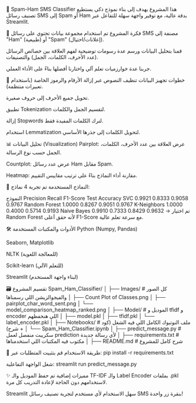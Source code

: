 📩 Spam-Ham SMS Classifier
هذا المشروع يهدف إلى بناء نموذج ذكي يستطيع تصنيف رسائل SMS إلى Spam أو Ham بدقة عالية، مع توفير واجهة سهلة للتفاعل عبر Streamlit.

📝 فكرة المشروع
تم استخدام مجموعة بيانات تحتوي على رسائل SMS مصنفة إلى "Ham" (طبيعية) أو "Spam" (إعلانات/احتيال).

قمنا بتحليل البيانات ورسم عدة رسومات توضيحية لفهم العلاقة بين خصائص الرسائل (عدد الأحرف، الكلمات، الجمل) والتصنيفات.

جربنا عدة خوارزميات تعلم آلي واختارنا أفضلها بناءً على الأداء العملي.

🧹 خطوات تجهيز البيانات
تنظيف النصوص عبر إزالة الأرقام والرموز الخاصة (باستخدام تعبيرات منتظمة).

تحويل جميع الأحرف إلى حروف صغيرة.

تطبيق Tokenization لتقسيم الجمل والكلمات.

إزالة Stopwords لترك الكلمات المفيدة فقط.

استخدام Lemmatization لتحويل الكلمات إلى جذرها الأساسي.

📊 تحليل البيانات (Visualization)
Pairplot: عرض العلاقة بين عدد الأحرف، الكلمات، الجمل حسب نوع الرسالة.

Countplot: عرض عدد رسائل Ham مقابل Spam.

Heatmap: مقارنة أداء النماذج بناءً على ترتيب مقاييس التقييم.

🤖 النماذج المستخدمة
تم تجربة 4 نماذج:


النموذج	Precision	Recall	F1-Score	Test Accuracy
SVC	0.9921	0.8333	0.9058	0.9767
Random Forest	1.0000	0.8267	0.9051	0.9767
K-Neighbors	1.0000	0.4000	0.5714	0.9193
Naive Bayes	0.9910	0.7333	0.8429	0.9632
→ تم اختيار Random Forest لأنه حقق أعلى F1-Score مع سرعة تعلم عالية.

🛠️ الأدوات والمكتبات المستخدمة
Python (Numpy, Pandas)

Seaborn, Matplotlib

NLTK (للمعالجة اللغوية)

Scikit-learn (للتعلم الآلي)

Streamlit (لبناء واجهة المستخدم)

🗃️ تقسيم المشروع
Spam_Ham_Classifier/
│
├── Images/                   # كل الصور والفيجوالزيشن اللي رسمناها
│   ├── Count Plot of Classes.png
│   ├── pairplot_char_word_sent.png
│   └── model_comparison_heatmap_ranked.png
│
├── Model/                    # الموديل و tfidf و encoder اللي هنحفظهم
│   ├── model.pkl
│   ├── tfidf.pkl
│   └── label_encoder.pkl
│
├── Notebooks/                # ملف النوتبوك الكامل اللي فيه الشغل (كود + شرح)
│   └── Spam_Ham_Classifier.ipynb
│
├── predict_message.py        # سكريبت منفصل لعمل prediction لأي رسالة جديدة
│
├── requirements.txt          # مكتوب فيه المكتبات اللي استخدمناها
│
├── README.md                  # شرح كامل للمشروع

🚀 طريقة الاستخدام
قم بتثبيت المتطلبات عبر:
pip install -r requirements.txt

شغل الواجهة التفاعلية:
streamlit run predict_message.py

✨ مميزات إضافية
تم حفظ الموديل والـ TF-IDF والـ Label Encoder بملفات .pkl لاستخدامهم دون الحاجة لإعادة التدريب كل مرة.

Streamlit سهل الاستخدام لأي مستخدم لتجربة تصنيف رسائل SMS بنقرة زر واحدة!